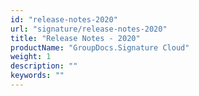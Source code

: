 ```yaml
---
id: "release-notes-2020"
url: "signature/release-notes-2020"
title: "Release Notes - 2020"
productName: "GroupDocs.Signature Cloud"
weight: 1
description: ""
keywords: ""
---
```


